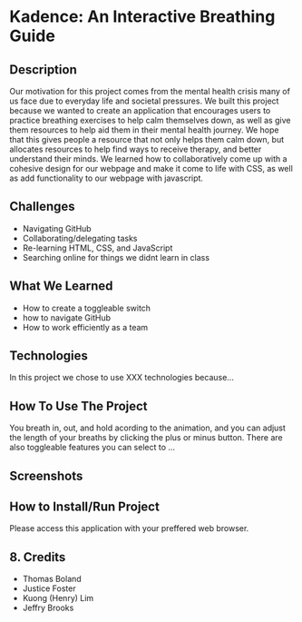 

# Kadence: An Interactive Breathing Guide

## Description
Our motivation for this project comes from the mental health crisis many of us face due to
everyday life and societal pressures. We built this project because we wanted to create an
application that encourages users to practice breathing exercises to help calm themselves
down, as well as give them resources to help aid them in their mental health journey.
We hope that this gives people a resource that not only helps them calm down, but allocates
resources to help find ways to receive therapy, and better understand their minds.
We learned how to collaboratively come up with a cohesive design for our webpage and make it
come to life with CSS, as well as add functionality to our webpage with javascript. 


## Challenges
- Navigating GitHub
- Collaborating/delegating tasks
- Re-learning HTML, CSS, and JavaScript 
- Searching online for things we didnt learn in class


## What We Learned 
- How to create a toggleable switch
- how to navigate GitHub
- How to work efficiently as a team 

## Technologies
In this project we chose to use XXX technologies because... 


## How To Use The Project
You breath in, out, and hold acording to the animation, and you can adjust the length of your breaths by clicking the plus or minus button. There are also toggleable features you can select to ... 


## Screenshots


## How to Install/Run Project 
Please access this application with your preffered web browser.


## 8. Credits
- Thomas Boland
- Justice Foster
- Kuong (Henry) Lim
- Jeffry Brooks